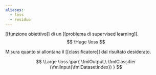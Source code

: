 ```yaml
---
aliases:
  - loss
  - residuo
---
```

[[funzione obiettivo]] di un [[problema di supervised learning]].
$$
\Huge
\loss
$$

Misura quanto si allontana il [[classificatore]] dal risultato desiderato.

$$
\Large
\loss \par{
	\fmlOutput,\ 
	\fmlClassifier (\fmlInput{\fmlDatasetIndex})
}
$$
